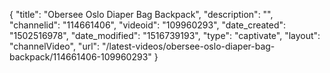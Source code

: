 {
    "title": "Obersee Oslo Diaper Bag Backpack",
    "description": "",
    "channelid": "114661406",
    "videoid": "109960293",
    "date_created": "1502516978",
    "date_modified": "1516739193",
    "type": "captivate",
    "layout": "channelVideo",
    "url": "\/latest-videos\/obersee-oslo-diaper-bag-backpack\/114661406-109960293"
}